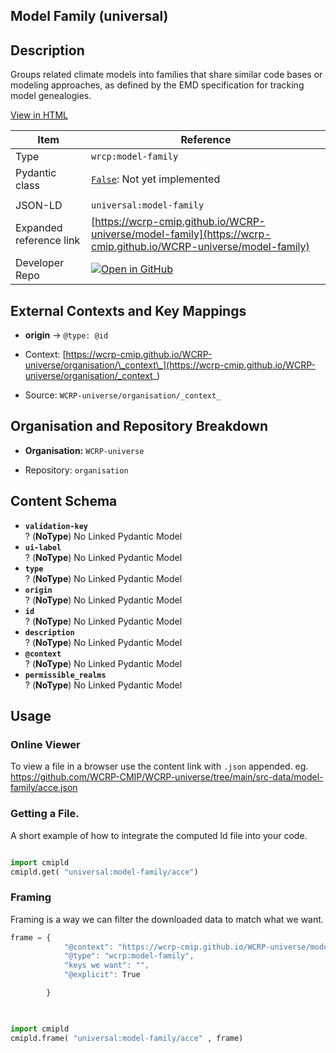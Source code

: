 

<section id="description">

# Model Family  (universal)



## Description
Groups related climate models into families that share similar code bases or modeling approaches, as defined by the EMD specification for tracking model genealogies.

[View in HTML](https://wcrp-cmip.github.io/WCRP-universe/model-family/model-family)

</section>



<section id="info">


| Item | Reference |
| --- | --- |
| Type | `wrcp:model-family` |
| Pydantic class | [`False`](https://github.com/ESGF/esgf-vocab/blob/main/src/esgvoc/api/data_descriptors/False.py):  Not yet implemented |
| | |
| JSON-LD | `universal:model-family` |
| Expanded reference link | [https://wcrp-cmip.github.io/WCRP-universe/model-family](https://wcrp-cmip.github.io/WCRP-universe/model-family) |
| Developer Repo | [![Open in GitHub](https://img.shields.io/badge/Open-GitHub-blue?logo=github&style=flat-square)](https://github.com/WCRP-CMIP/WCRP-universe/tree/main/src-data/model-family) |


</section>
    <section id="links">

 </section>

## External Contexts and Key Mappings

 </section>

- **origin** → `@type: @id`
 </section>

  - Context: [https://wcrp-cmip.github.io/WCRP-universe/organisation/\_context\_](https://wcrp-cmip.github.io/WCRP-universe/organisation/_context_)
 </section>

  - Source: `WCRP-universe/organisation/_context_`

 </section>


## Organisation and Repository Breakdown

 </section>

- **Organisation:** `WCRP-universe`
 </section>

  - Repository: `organisation`
 </section>


<section id="schema">

## Content Schema

- **`validation-key`**  
  ? (**NoType**)
  No Linked Pydantic Model 
- **`ui-label`**  
  ? (**NoType**)
  No Linked Pydantic Model 
- **`type`**  
  ? (**NoType**)
  No Linked Pydantic Model 
- **`origin`**  
  ? (**NoType**)
  No Linked Pydantic Model 
- **`id`**  
  ? (**NoType**)
  No Linked Pydantic Model 
- **`description`**  
  ? (**NoType**)
  No Linked Pydantic Model 
- **`@context`**  
  ? (**NoType**)
  No Linked Pydantic Model 
- **`permissible_realms`**  
  ? (**NoType**)
  No Linked Pydantic Model 





</section>   

<section id="usage">

## Usage

### Online Viewer 
To view a file in a browser use the content link with `.json` appended. 
eg. https://github.com/WCRP-CMIP/WCRP-universe/tree/main/src-data/model-family/acce.json

### Getting a File. 

A short example of how to integrate the computed ld file into your code. 

```python

import cmipld
cmipld.get( "universal:model-family/acce")

```

### Framing
Framing is a way we can filter the downloaded data to match what we want. 
```js
frame = {
            "@context": "https://wcrp-cmip.github.io/WCRP-universe/model-family/_context_",
            "@type": "wcrp:model-family",
            "keys we want": "",
            "@explicit": True

        }
        
```

```python

import cmipld
cmipld.frame( "universal:model-family/acce" , frame)

```
</section>

    